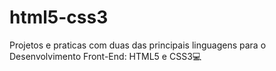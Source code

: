 # html5-css3
 Projetos e praticas com duas das principais linguagens para o Desenvolvimento Front-End: HTML5 e CSS3💻
